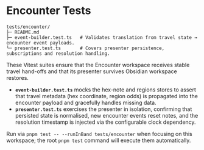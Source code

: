 # Encounter Tests

```
tests/encounter/
├─ README.md
├─ event-builder.test.ts   # Validates translation from travel state → encounter event payloads.
└─ presenter.test.ts       # Covers presenter persistence, subscriptions and resolution handling.
```

These Vitest suites ensure that the Encounter workspace receives stable travel
hand-offs and that its presenter survives Obsidian workspace restores.

- **`event-builder.test.ts`** mocks the hex-note and regions stores to assert
  that travel metadata (hex coordinate, region odds) is propagated into the
  encounter payload and gracefully handles missing data.
- **`presenter.test.ts`** exercises the presenter in isolation, confirming that
  persisted state is normalised, new encounter events reset notes, and the
  resolution timestamp is injected via the configurable clock dependency.

Run via `pnpm test -- --runInBand tests/encounter` when focusing on this
workspace; the root `pnpm test` command will execute them automatically.
